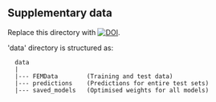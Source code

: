 
## Supplementary data

Replace this directory with [![DOI](https://zenodo.org/badge/DOI/10.5281/zenodo.7784804.svg)](https://doi.org/10.5281/zenodo.7784804).

'data' directory is structured as:

      data
      |
      |--- FEMData        (Training and test data)
      |--- predictions    (Predictions for entire test sets)
      |--- saved_models   (Optimised weights for all models)
